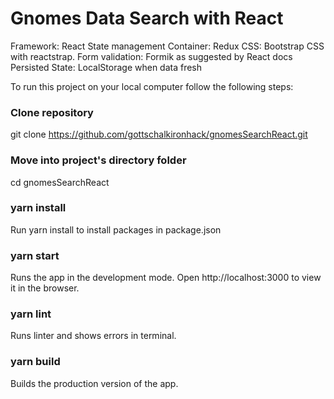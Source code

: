 # Gnomes Data Search with React

Framework: React
State management Container: Redux
CSS: Bootstrap CSS with reactstrap.
Form validation: Formik as suggested by React docs
Persisted State: LocalStorage when data fresh

To run this project on your local computer follow the following steps:

### Clone repository
git clone https://github.com/gottschalkironhack/gnomesSearchReact.git

### Move into project's directory folder
cd gnomesSearchReact

### yarn install
Run yarn install to install packages in package.json

### yarn start
Runs the app in the development mode.
Open http://localhost:3000 to view it in the browser.

### yarn lint
Runs linter and shows errors in terminal.

### yarn build
Builds the production version of the app.
